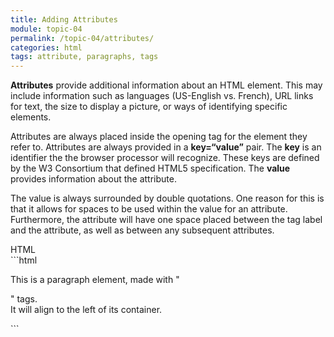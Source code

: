 ```yaml
---
title: Adding Attributes
module: topic-04
permalink: /topic-04/attributes/
categories: html
tags: attribute, paragraphs, tags
---
```


<div class="divider-heading"></div>

**Attributes** provide additional information about an HTML element. This may include information such as languages (US-English vs. French), URL links for text, the size to display a picture, or ways of identifying specific elements.

Attributes are always placed inside the opening tag for the element they refer to. Attributes are always provided in a **key=“value”** pair. The **key** is an identifier the the browser processor will recognize. These keys are defined by the W3 Consortium that defined HTML5 specification. The **value** provides information about the attribute.

The value is always surrounded by double quotations. One reason for this is that it allows for spaces to be used within the value for an attribute. Furthermore, the attribute will have one space placed between the tag label and the attribute, as well as between any subsequent attributes.

<div id="code-heading">HTML</div>
```html
<p align="left">This is a paragraph element, made with "<p>" tags.
<br/>
It will align to the left of its container.</p>
```
